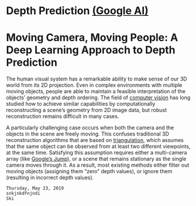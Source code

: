 # Depth Prediction [(Google AI)](https://ai.google/)
# Moving Camera, Moving People: A Deep Learning Approach to Depth Prediction
The human visual system has a remarkable ability to make sense of our 3D world from its 2D projection. Even in complex environments with multiple moving objects, people are able to maintain a feasible interpretation of the objects’ geometry and depth ordering. The field of [computer vision](https://en.wikipedia.org/wiki/Computer_vision) has long studied how to achieve similar capabilities by computationally reconstructing a scene’s geometry from 2D image data, but robust reconstruction remains difficult in many cases.

A particularly challenging case occurs when both the camera and the objects in the scene are freely moving. This confuses traditional 3D reconstruction algorithms that are based on [triangulation](https://en.wikipedia.org/wiki/Triangulation_(computer_vision)), which assumes that the same object can be observed from at least two different viewpoints, at the same time. Satisfying this assumption requires either a multi-camera array (like [Google’s Jump](https://vr.google.com/jump/)), or a scene that remains stationary as the single camera moves through it. As a result, most existing methods either filter out moving objects (assigning them “zero” depth values), or ignore them (resulting in incorrect depth values). 





```
Thursday, May 23, 2019
snkjnkdfnjndi
Ski
